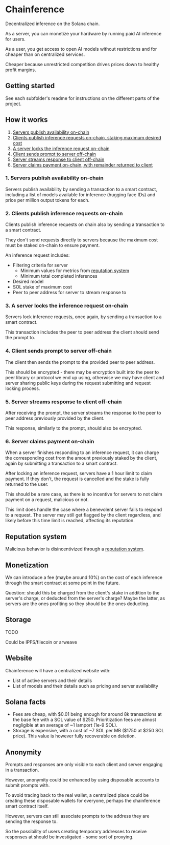 # Chainference

Decentralized inference on the Solana chain.

As a server, you can monetize your hardware by running paid AI inference for users.

As a user, you get access to open AI models without restrictions and for cheaper than on centralized services.

Cheaper because unrestricted competition drives prices down to healthy profit margins.

## Getting started

See each subfolder's readme for instructions on the different parts of the project.

## How it works

1. [Servers publish availability on-chain](#1-servers-publish-availability-on-chain)
2. [Clients publish inference requests on-chain, staking maximum desired cost](#2-clients-publish-inference-requests-on-chain)
3. [A server locks the inference request on-chain](#3-a-server-locks-the-inference-request-on-chain)
4. [Client sends prompt to server off-chain](#4-client-sends-prompt-to-server-off-chain)
5. [Server streams response to client off-chain](#5-server-streams-response-to-client-off-chain)
6. [Server claims payment on-chain, with remainder returned to client](#6-server-claims-payment-on-chain)

### 1. Servers publish availability on-chain

Servers publish availability by sending a transaction to a smart contract, including a list of models available for inference (hugging face IDs) and price per million output tokens for each.

### 2. Clients publish inference requests on-chain

Clients publish inference requests on chain also by sending a transaction to a smart contract.

They don't send requests directly to servers because the maximum cost must be staked on-chain to ensure payment.

An inference request includes:

- Filtering criteria for server
  - Minimum values for metrics from [reputation system](./docs/reputation-system.md)
  - Minimum total completed inferences
- Desired model
- SOL stake of maximum cost
- Peer to peer address for server to stream response to

### 3. A server locks the inference request on-chain

Servers lock inference requests, once again, by sending a transaction to a smart contract.

This transaction includes the peer to peer address the client should send the prompt to.

### 4. Client sends prompt to server off-chain

The client then sends the prompt to the provided peer to peer address.

This should be encrypted - there may be encryption built into the peer to peer library or protocol we end up using, otherwise we may have client and server sharing public keys during the request submitting and request locking process.

### 5. Server streams response to client off-chain

After receiving the prompt, the server streams the response to the peer to peer address previously provided by the client.

This response, similarly to the prompt, should also be encrypted.

### 6. Server claims payment on-chain

When a server finishes responding to an inference request, it can charge the corresponding cost from the amount previously staked by the client, again by submitting a transaction to a smart contract.

After locking an inference request, servers have a 1 hour limit to claim payment. If they don't, the request is cancelled and the stake is fully returned to the user.

This should be a rare case, as there is no incentive for servers to not claim payment on a request, malicious or not.

This limit does handle the case where a benevolent server fails to respond to a request. The server may still get flagged by the client regardless, and likely before this time limit is reached, affecting its reputation.

## Reputation system

Malicious behavior is disincentivized through a [reputation system](./docs/reputation-system.md).

## Monetization

We can introduce a fee (maybe around 10%) on the cost of each inference through the smart contract at some point in the future.

Question: should this be charged from the client's stake in addition to the server's charge, or deducted from the server's charge? Maybe the latter, as servers are the ones profiting so they should be the ones deducting.

## Storage

TODO

Could be IPFS/filecoin or arweave

## Website

Chainference will have a centralized website with:

- List of active servers and their details
- List of models and their details such as pricing and server availability

## Solana facts

- Fees are cheap, with $0.01 being enough for around 8k transactions at the base fee with a SOL value of $250. Prioritization fees are almost negligible at an average of ~1 lamport (1e-9 SOL).
- Storage is expensive, with a cost of ~7 SOL per MB ($1750 at $250 SOL price). This value is however fully recoverable on deletion.

## Anonymity

Prompts and responses are only visible to each client and server engaging in a transaction.

However, anonymity could be enhanced by using disposable accounts to submit prompts with.

To avoid tracing back to the real wallet, a centralized place could be creating these disposable wallets for everyone, perhaps the chainference smart contract itself.

However, servers can still associate prompts to the address they are sending the response to.

So the possibility of users creating temporary addresses to receive responses at should be investigated - some sort of proxying.
